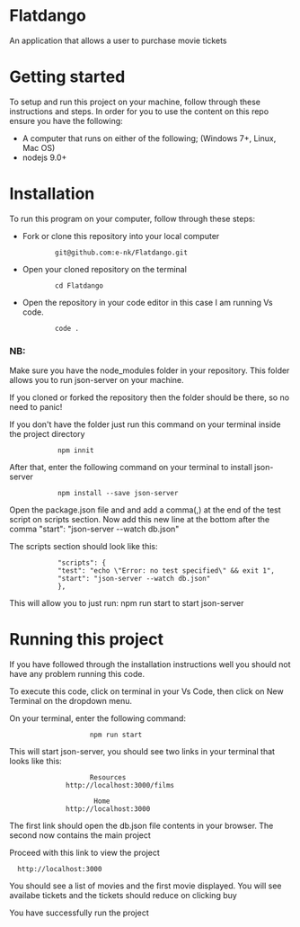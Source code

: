 # Flatdango
An application that allows a user to purchase movie tickets

# Getting started
To setup and run this project on your machine, follow through these instructions and steps.
In order for you to use the content on this repo ensure you have the following:

- A computer that runs on either of the following; (Windows 7+, Linux, Mac OS)
- nodejs 9.0+

# Installation
To run this program on your computer, follow through these steps:
  - Fork or clone this repository into your local computer

                git@github.com:e-nk/Flatdango.git
  - Open your cloned repository on the terminal

                cd Flatdango
  - Open the repository in your code editor in this case I am running Vs code.

                code .

<h3>NB: </h3> Make sure you have the node_modules folder in your repository. This folder allows you to run json-server on your machine. 

If you cloned or forked the repository then the folder should be there, so no need to panic!


If you don't have the folder just run this command on your terminal inside the project directory

                npm innit     
After that, enter the following command on your terminal to install json-server

                npm install --save json-server
                
Open the package.json file and and add a comma(,) at the end of the test script on scripts section. Now add this new line at the bottom after the comma
            "start": "json-server --watch db.json"
            
The scripts section should look like this:

                "scripts": {
                "test": "echo \"Error: no test specified\" && exit 1",
                "start": "json-server --watch db.json"
                },

This will allow you to just run: npm run start to start json-server

# Running this project
If you have followed through the installation instructions well you should not have any problem running this code.

To execute this code, click on terminal in your Vs Code, then click on New Terminal on the dropdown menu.

On your terminal, enter the following command:

                        npm run start
This will start json-server, you should see two links in your terminal that looks like this:

                        Resources
                  http://localhost:3000/films 

                         Home
                  http://localhost:3000


The first link should open the db.json file contents in your browser. The second now contains the main project

Proceed with this link to view the project
  
      http://localhost:3000
      
      
      
You should see a list of movies and the first movie displayed. You will see availabe tickets and the tickets should reduce on clicking buy


You have successfully run the project  

